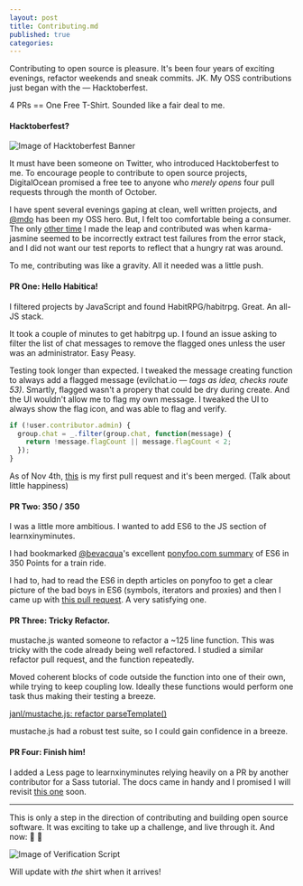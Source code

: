 ```yaml
---
layout: post
title: Contributing.md
published: true
categories:
---
```


Contributing to open source is pleasure. It's been four years of exciting evenings, refactor weekends and sneak commits. JK. My OSS contributions just began with the &mdash; Hacktoberfest.

4 PRs == One Free T-Shirt. Sounded like a fair deal to me.

#### Hacktoberfest?

![Image of Hacktoberfest Banner](http://i.imgur.com/BQDw50T.png)

It must have been someone on Twitter, who introduced Hacktoberfest to me. To encourage people to contribute to open source projects, DigitalOcean promised a free tee to anyone who *merely opens* four pull requests through the month of October.

I have spent several evenings gaping at clean, well written projects, and [@mdo](https://github.com/mdo) has been my OSS hero. But, I felt too comfortable being a consumer. The only [other time](https://github.com/karma-runner/karma-jasmine/pull/92) I made the leap and contributed was when karma-jasmine seemed to be incorrectly extract test failures from the error stack, and I did not want our test reports to reflect that a hungry rat was around.

To me, contributing was like a gravity. All it needed was a little push.

#### PR One: Hello Habitica!

I filtered projects by JavaScript and found HabitRPG/habitrpg. Great. An all-JS stack.

It took a couple of minutes to get habitrpg up. I found an issue asking to filter the list of chat messages to remove the flagged ones unless the user was an administrator. Easy Peasy.

Testing took longer than expected. I tweaked the message creating function to always add a flagged message (evilchat.io &mdash; *tags as idea, checks route 53)*. Smartly, flagged wasn't a propery that could be dry during create. And the UI wouldn't allow me to flag my own message. I tweaked the UI to always show the flag icon, and was able to flag and verify.

```javascript
if (!user.contributor.admin) {
  group.chat = _.filter(group.chat, function(message) {
    return !message.flagCount || message.flagCount < 2;
  });
}
```

As of Nov 4th, [this](https://github.com/HabitRPG/habitrpg/pull/6065) is my first pull request and it's been merged. (Talk about little happiness)

#### PR Two: 350 / 350

I was a little more ambitious. I wanted to add ES6 to the JS section of learnxinyminutes.

I had bookmarked [@bevacqua](https://github.com/bevacqua)'s excellent [ponyfoo.com summary](https://ponyfoo.com/articles/es6) of ES6 in 350 Points for a train ride.

I had to, had to read the ES6 in depth articles on ponyfoo to get a clear picture of the bad boys in ES6 (symbols, iterators and proxies) and then I came up with [this pull request](https://github.com/adambard/learnxinyminutes-docs/pull/1905). A very satisfying one.

#### PR Three: Tricky Refactor.

mustache.js wanted someone to refactor a ~125 line function. This was tricky with the code already being well refactored. I studied a similar refactor pull request, and the function repeatedly.

Moved coherent blocks of code outside the function into one of their own, while trying to keep coupling low. Ideally these functions would perform one task thus making their testing a breeze.

[janl/mustache.js: refactor parseTemplate()](https://github.com/janl/mustache.js/pull/527)

mustache.js had a robust test suite, so I could gain confidence in a breeze.

#### PR Four: Finish him!

I added a Less page to learnxinyminutes relying heavily on a PR by another contributor for a Sass tutorial. The docs came in handy and I promised I will revisit [this one](https://github.com/adambard/learnxinyminutes-docs/pull/1994) soon.

---

This is only a step in the direction of contributing and building open source software. It was exciting to take up a challenge, and live through it. And now: :tada: :tada:

![Image of Verification Script](http://i.imgur.com/XxnBamZ.jpg)

Will update with *the* shirt when it arrives!

